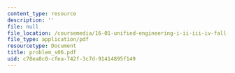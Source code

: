 ```yaml
---
content_type: resource
description: ''
file: null
file_location: /coursemedia/16-01-unified-engineering-i-ii-iii-iv-fall-2005-spring-2006/c78ea8c0cfea742f3c7d91414895f149_problem_s06.pdf
file_type: application/pdf
resourcetype: Document
title: problem_s06.pdf
uid: c78ea8c0-cfea-742f-3c7d-91414895f149
---
```

